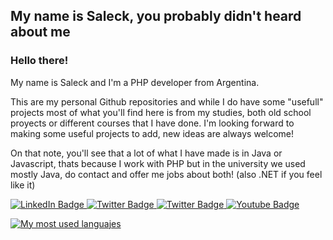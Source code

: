 ## My name is Saleck, you probably didn't heard about me
### Hello there!
My name is Saleck and I'm a PHP developer from Argentina.

This are my personal Github repositories and while I do have some "usefull" projects most of what you'll find here is from my studies, both old school proyects or different courses that I have done. I'm looking forward to making some useful projects to add, new ideas are always welcome!

On that note, you'll see that a lot of what I have made is in Java or Javascript, thats because I work with PHP but in the university we used mostly Java, do contact and offer me jobs about both! (also .NET if you feel like it)

<div style="margin-bottom: 1em;">
    <a href="https://www.linkedin.com/in/alejandro-gonzalez-5b531a105/">
      <img src="https://img.shields.io/badge/LinkedIn-blue?logo=linkedin&logoColor=white" alt="LinkedIn Badge"/>
    </a>
    <a href="https://twitter.com/aledagon">
      <img src="https://img.shields.io/badge/Twitter-blue?logo=twitter&logoColor=white" alt="Twitter Badge"/>
    </a>
    <a href="mailto:aledagonale@gmail.com">
      <img src="https://img.shields.io/badge/Gmail-D14836?logo=gmail&logoColor=white" alt="Twitter Badge"/>
    </a>
    <a href="https://linktr.ee/saleckin">
      <img src="https://img.shields.io/badge/linktree-39E09B?logo=linktree&logoColor=white" alt="Youtube Badge"/>
    </a>
  </div>
</div>

[![My most used languajes](https://github-readme-stats.vercel.app/api/top-langs/?username=saleck3&layout=compact&theme=vision-friendly-dark)](https://github.com/anuraghazra/github-readme-stats)
